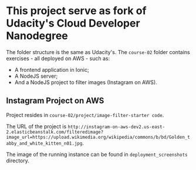 # This project serve as fork of Udacity's Cloud Developer Nanodegree

The folder structure is the same as Udacity's.
The `course-02` folder contains exercises - all deployed on AWS - such as:
- A frontend application in Ionic;
- A NodeJS server;
- And a NodeJS project to filter images (Instagram on AWS).

## Instagram Project on AWS

Project resides in `course-02/project/image-filter-starter code`.

The URL of the project is `http://instagram-on-aws-dev2.us-east-2.elasticbeanstalk.com/filteredimage?image_url=https://upload.wikimedia.org/wikipedia/commons/b/bd/Golden_tabby_and_white_kitten_n01.jpg`.

The image of the running instance can be found in
`deployment_screenshots` directory.
